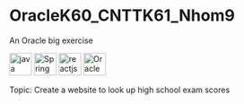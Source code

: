 # OracleK60_CNTTK61_Nhom9
An Oracle big exercise</br>

<img src="https://www.vectorlogo.zone/logos/java/java-icon.svg" alt="java" width="40" height="40"/> <img src="https://www.vectorlogo.zone/logos/springio/springio-ar21.svg" alt="Spring" width="40" height="40"/> <img src="https://www.vectorlogo.zone/logos/reactjs/reactjs-ar21.svg" alt="reactjs" width="40" height="40"/> <img src="https://www.vectorlogo.zone/logos/oracle/oracle-ar21.svg" alt="Oracle" width="40" height="40"/>

Topic: Create a website to look up high school exam scores
